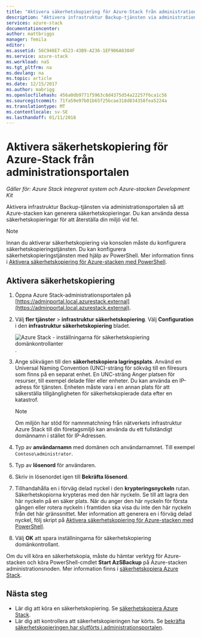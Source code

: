 ```yaml
---
title: "Aktivera säkerhetskopiering för Azure-Stack från administrationsportalen | Microsoft Docs"
description: "Aktivera infrastruktur Backup-tjänsten via administrationsportalen så att Azure-stacken kan återställas om det uppstår ett fel."
services: azure-stack
documentationcenter: 
author: mattbriggs
manager: femila
editor: 
ms.assetid: 56C948E7-4523-43B9-A236-1EF906A0304F
ms.service: azure-stack
ms.workload: naS
ms.tgt_pltfrm: na
ms.devlang: na
ms.topic: article
ms.date: 12/15/2017
ms.author: mabrigg
ms.openlocfilehash: 456a0db9771f5963c8d4375d54a22257f6ca1c56
ms.sourcegitcommit: 71fa59e97b01b65f25bcae318d834358fea5224a
ms.translationtype: MT
ms.contentlocale: sv-SE
ms.lasthandoff: 01/11/2018
---
```

# <a name="enable-backup-for-azure-stack-from-the-administration-portal"></a>Aktivera säkerhetskopiering för Azure-Stack från administrationsportalen

*Gäller för: Azure Stack integrerat system och Azure-stacken Development Kit*

Aktivera infrastruktur Backup-tjänsten via administrationsportalen så att Azure-stacken kan generera säkerhetskopieringar. Du kan använda dessa säkerhetskopieringar för att återställa din miljö vid fel.

> [!Note]  
> Innan du aktiverar säkerhetskopiering via konsolen måste du konfigurera säkerhetskopieringstjänsten. Du kan konfigurera säkerhetskopieringstjänsten med hjälp av PowerShell. Mer information finns i [Aktivera säkerhetskopiering för Azure-stacken med PowerShell](azure-stack-backup-enable-backup-powershell.md).

## <a name="enable-backup"></a>Aktivera säkerhetskopiering

1. Öppna Azure Stack-administrationsportalen på [https://adminportal.local.azurestack.external](https://adminportal.local.azurestack.external).
2. Välj **fler tjänster** > **infrastruktur säkerhetskopiering**. Välj **Configuration** i den **infrastruktur säkerhetskopiering** bladet.

    ![Azure Stack - inställningarna för säkerhetskopiering domänkontrollanter](media\azure-stack-backup\azure-stack-backup-settings.png).

3. Ange sökvägen till den **säkerhetskopiera lagringsplats**. Använd en Universal Naming Convention (UNC)-sträng för sökväg till en filresurs som finns på en separat enhet. En UNC-sträng Anger platsen för resurser, till exempel delade filer eller enheter. Du kan använda en IP-adress för tjänsten. Enheten måste vara i en annan plats för att säkerställa tillgängligheten för säkerhetskopierade data efter en katastrof.
    > [!Note]  
    > Om miljön har stöd för namnmatchning från nätverkets infrastruktur Azure Stack till din företagsmiljö kan använda du ett fullständigt domännamn i stället för IP-Adressen.
4. Typ av **användarnamn** med domänen och användarnamnet. Till exempel `Contoso\administrator`.
5. Typ av **lösenord** för användaren.
5. Skriv in lösenordet igen till **Bekräfta lösenord**.
6. Tillhandahålla en i förväg delad nyckel i den **krypteringsnyckeln** rutan. Säkerhetskopiorna krypteras med den här nyckeln. Se till att lagra den här nyckeln på en säker plats. När du anger den här nyckeln för första gången eller rotera nyckeln i framtiden ska visa du inte den här nyckeln från det här gränssnittet. Mer information att generera en i förväg delad nyckel, följ skript på [Aktivera säkerhetskopiering för Azure-stacken med PowerShell](azure-stack-backup-enable-backup-powershell.md#generate-a-new-encryption-key). 
7. Välj **OK** att spara inställningarna för säkerhetskopiering domänkontrollant.

Om du vill köra en säkerhetskopia, måste du hämtar verktyg för Azure-stacken och köra PowerShell-cmdlet **Start AzSBackup** på Azure-stacken administrationsnoden. Mer information finns i [säkerhetskopiera Azure Stack](azure-stack-backup-back-up-azure-stack.md ).

## <a name="next-steps"></a>Nästa steg

 - Lär dig att köra en säkerhetskopiering. Se [säkerhetskopiera Azure Stack](azure-stack-backup-back-up-azure-stack.md ).
- Lär dig att kontrollera att säkerhetskopieringen har körts. Se [bekräfta säkerhetskopieringen har slutförts i administrationsportalen](azure-stack-backup-back-up-azure-stack.md ).
